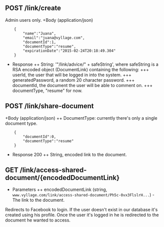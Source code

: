 ## POST /link/create 
Admin users only.
+Body (application/json)

```
	{
		"name":"Juana",
		"email":"juana@vyllage.com",
		"documentId":1,
		"documentType":"resume",
		"expirationDate":"2015-02-24T20:18:49.304"
	}
```

+ Response
++ String: '"/link/advice/" + safeString', where safeString is a RSA encoded object (DocumentLink) containing the following: 
+++ userId, the user that will be logged in into the system.
+++ generatedPassword, a random 20 character password.
+++ documentId, the document the user will be able to comment on.
+++ documentType, "resume" for now.

## POST /link/share-document 
+Body (application/json)
++ DocumentType: currently there's only a single document type.
```
	{
  		"documentId":0,
  		"documentType":"resume"
	}
```
+ Response 200
++ String, encoded link to the document.

## GET /link/access-shared-document/{encodedDocumentLink}
+ Parameters
++ encodedDocumentLink (string, `www.vyllage.com/link/access-shared-document/Ph5c-0vx3FlslrH...`) - The link to the document.

Redirects to Facebook to login. If the user doesn't exist in our database it's created using his profile.
Once the user it's logged in he is redirected to the document he wanted to access.

